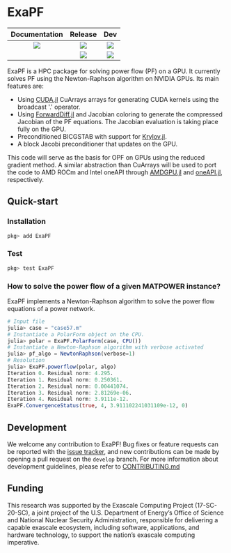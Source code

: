 # ExaPF

| **Documentation** | **Release** | **Dev** |
|:-:|:-:|:-:|
| [![][docs-stable-img]][docs-stable-url] | [![][build-stable-img]][build-url] | [![][build-latest-img]][build-url]  |
| | [![][codecov-stable-img]][codecov-stable-url] | [![][codecov-latest-img]][codecov-latest-url]  |

ExaPF is a HPC package for solving power flow (PF) on a GPU. It currently solves PF using the Newton-Raphson algorithm on NVIDIA GPUs.
Its main features are:

* Using [CUDA.jl](https://juliagpu.gitlab.io/CUDA.jl/) CuArrays arrays for generating CUDA kernels using the broadcast '.' operator.
* Using [ForwardDiff.jl](https://github.com/JuliaDiff/ForwardDiff.jl) and Jacobian coloring to generate the compressed Jacobian of the PF equations. The Jacobian evaluation is taking place fully on the GPU.
* Preconditioned BICGSTAB with support for [Krylov.jl](https://github.com/JuliaSmoothOptimizers/Krylov.jl).
* A block Jacobi preconditioner that updates on the GPU.

This code will serve as the basis for OPF on GPUs using the reduced gradient method. A similar abstraction than CuArrays will be used to port the code to AMD ROCm and Intel oneAPI through [AMDGPU.jl](https://github.com/JuliaGPU/AMDGPU.jl) and [oneAPI.jl](https://github.com/JuliaGPU/oneAPI.jl), respectively.

## Quick-start
### Installation

```julia
pkg> add ExaPF
```

### Test
```julia
pkg> test ExaPF
```

### How to solve the power flow of a given MATPOWER instance?

ExaPF implements a Newton-Raphson algorithm to solve
the power flow equations of a power network.

```julia
# Input file
julia> case = "case57.m"
# Instantiate a PolarForm object on the CPU.
julia> polar = ExaPF.PolarForm(case, CPU())
# Instantiate a Newton-Raphson algorithm with verbose activated
julia> pf_algo = NewtonRaphson(verbose=1)
# Resolution
julia> ExaPF.powerflow(polar, algo)
Iteration 0. Residual norm: 4.295.
Iteration 1. Residual norm: 0.250361.
Iteration 2. Residual norm: 0.00441074.
Iteration 3. Residual norm: 2.81269e-06.
Iteration 4. Residual norm: 3.9111e-12.
ExaPF.ConvergenceStatus(true, 4, 3.911102241031109e-12, 0)
```

## Development

We welcome any contribution to ExaPF! Bug fixes or feature requests
can be reported with the [issue tracker](https://github.com/exanauts/ExaPF.jl/issues),
and new contributions can be made by opening a pull request on the `develop`
branch. For more information about development guidelines, please
refer to [CONTRIBUTING.md](https://github.com/exanauts/ExaPF.jl/blob/master/CONTRIBUTING.md)

## Funding
This research was supported by the Exascale Computing Project (17-SC-20-SC), a joint project of the U.S. Department of Energy’s Office of Science and National Nuclear Security Administration, responsible for delivering a capable exascale ecosystem, including software, applications, and hardware technology, to support the nation’s exascale computing imperative.


[docs-stable-img]: https://img.shields.io/badge/docs-stable-blue.svg
[docs-stable-url]: https://exanauts.github.io/ExaPF.jl/

[codecov-stable-img]: https://codecov.io/gh/exanauts/ExaPF.jl/branch/master/graphs/badge.svg?branch=master
[codecov-stable-url]: https://codecov.io/github/exanauts/ExaPF.jl?branch=master

[codecov-latest-img]: https://codecov.io/gh/exanauts/ExaPF.jl/branch/develop/graphs/badge.svg?branch=develop
[codecov-latest-url]: https://codecov.io/github/exanauts/ExaPF.jl?branch=develop

[build-url]: https://github.com/exanauts/ExaPF.jl/actions?query=workflow

[build-stable-img]: https://github.com/exanauts/ExaPF.jl/workflows/Run%20tests/badge.svg?branch=master
[build-latest-img]: https://github.com/exanauts/ExaPF.jl/workflows/Run%20tests/badge.svg?branch=develop

